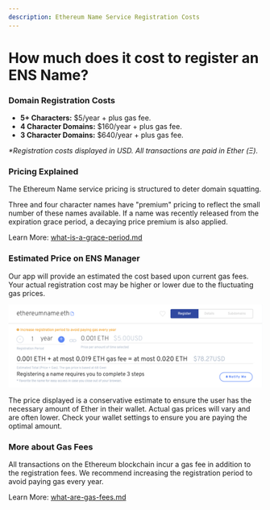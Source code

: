 ```yaml
---
description: Ethereum Name Service Registration Costs
---
```


# How much does it cost to register an ENS Name?

### Domain Registration Costs

* **5+ Characters:** $5/year + plus gas fee.
* **4 Character Domains:** $160/year + plus gas fee.
* **3 Character Domains:** $640/year + plus gas fee.

_\*Registration costs displayed in USD. All transactions are paid in Ether (Ξ)._

### Pricing Explained

The Ethereum Name service pricing is structured to deter domain squatting.

Three and four character names have "premium" pricing to reflect the small number of these names available. If a name was recently released from the expiration grace period, a decaying price premium is also applied.

Learn More: [what-is-a-grace-period.md](what-is-a-grace-period.md "mention")

### Estimated Price on ENS Manager

Our app will provide an estimated the cost based upon current gas fees. Your actual registration cost may be higher or lower due to the fluctuating gas prices.

![Total = (Yearly Registration Cost \* Years) + Gas.](../../.gitbook/assets/learn-registration-estimatedprice.png)

The price displayed is a conservative estimate to ensure the user has the necessary amount of Ether in their wallet. Actual gas prices will vary and are often lower. Check your wallet settings to ensure you are paying the optimal amount.

### More about Gas Fees

All transactions on the Ethereum blockchain incur a gas fee in addition to the registration fees. We recommend increasing the registration period to avoid paying gas every year.

&#x20;Learn More: [what-are-gas-fees.md](../wallets/what-are-gas-fees.md "mention")
